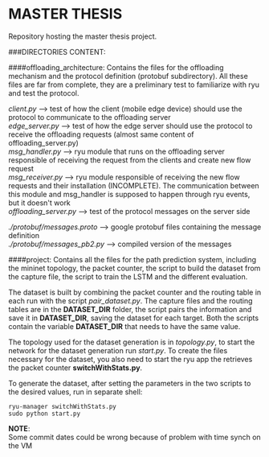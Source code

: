# MASTER THESIS
Repository hosting the master thesis project.

###DIRECTORIES CONTENT:

####offloading_architecture:
Contains the files for the offloading mechanism and the protocol definition (protobuf subdirectory).  All these files are far from complete, they are a preliminary test to familiarize with ryu and test the protocol.

_client.py_ --> test of how the client (mobile edge device) should use the protocol to communicate to the offloading server  
_edge_server.py_ --> test of how the edge server should use the protocol to receive the offloading requests (almost same content of offloading_server.py)  
_msg_handler.py_ --> ryu module that runs on the offloading server responsible of receiving the request from the clients and create new flow request  
_msg_receiver.py_ --> ryu module responsible of receiving the new flow requests and their installation (INCOMPLETE). The communication between this module and msg_handler is supposed to happen through ryu events, but it doesn't work  
_offloading_server.py_ --> test of the protocol messages on the server side

_./protobuf/messages.proto_ --> google protobuf files containing the message definition  
_./protobuf/messages_pb2.py_ --> compiled version of the messages


####project:
Contains all the files for the path prediction system, including the mininet topology, the packet counter, the script to build the dataset from the capture file, the script to train the LSTM and the different evaluation.

The dataset is built by combining the packet counter and the routing table in each run with the script _pair_dataset.py_. The capture files and the routing tables are in the __DATASET_DIR__ folder, the script pairs the information and save it in __DATASET_DIR__, saving the dataset for each target. Both the scripts contain the variable __DATASET_DIR__ that needs to have the same value.

The topology used for the dataset generation is in _topology.py_, to start the network for the dataset generation run _start.py_. To create the files necessary for the dataset, you also need to start the ryu app the retrieves the packet counter **switchWithStats.py**.

To generate the dataset, after setting the parameters in the two scripts to the desired values, run in separate shell:

`ryu-manager switchWithStats.py`  
`sudo python start.py`  

__NOTE__:  
Some commit dates could be wrong because of problem with time synch on the VM
